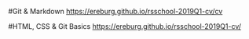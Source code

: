 #Git & Markdown
https://ereburg.github.io/rsschool-2019Q1-cv/cv

#HTML, CSS & Git Basics
 https://ereburg.github.io/rsschool-2019Q1-cv/

